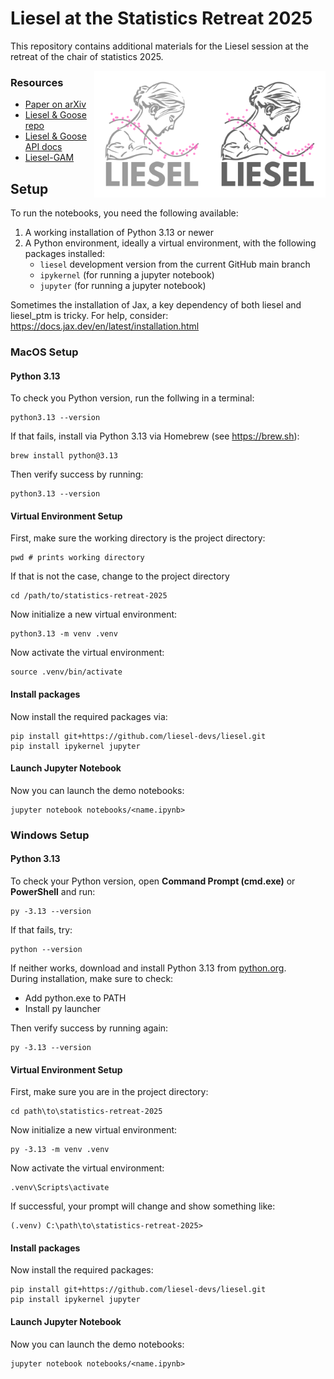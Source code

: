 # Liesel at the Statistics Retreat 2025

This repository contains additional materials for the Liesel session at the retreat of the chair of statistics 2025.


<img src="https://raw.githubusercontent.com/liesel-devs/liesel/main/misc/logo/logo-light.png#gh-light-mode-only" alt="logo" align="right" width="185">
<img src="https://raw.githubusercontent.com/liesel-devs/liesel/main/misc/logo/logo-dark.png#gh-dark-mode-only" alt="logo" align="right" width="185">


### Resources

- [Paper on arXiv](https://arxiv.org/abs/2209.10975)
- [Liesel & Goose repo](https://github.com/liesel-devs/liesel)
- [Liesel & Goose API docs](https://docs.liesel-project.org)
- [Liesel-GAM](https://github.com/liesel-devs/liesel_gam)


## Setup

To run the notebooks, you need the following available:

1. A working installation of Python 3.13 or newer
2. A Python environment, ideally a virtual environment, with the following packages installed:
    - `liesel` development version from the current GitHub main branch
    - `ipykernel` (for running a jupyter notebook)
    - `jupyter` (for running a jupyter notebook)

Sometimes the installation of Jax, a key dependency of both liesel and liesel_ptm is
tricky. For help, consider: https://docs.jax.dev/en/latest/installation.html

### MacOS Setup

#### Python 3.13

To check you Python version, run the follwing in a terminal:

```
python3.13 --version
```

If that fails, install via Python 3.13 via Homebrew (see https://brew.sh):

```
brew install python@3.13
```

Then verify success by running:

```
python3.13 --version
```

#### Virtual Environment Setup


First, make sure the working directory is the project directory:

```
pwd # prints working directory
```

If that is not the case, change to the project directory

```
cd /path/to/statistics-retreat-2025
```

Now initialize a new virtual environment:

```
python3.13 -m venv .venv
```

Now activate the virtual environment:

```
source .venv/bin/activate
```


#### Install packages

Now install the required packages via:

```
pip install git+https://github.com/liesel-devs/liesel.git
pip install ipykernel jupyter
```

#### Launch Jupyter Notebook

Now you can launch the demo notebooks:

```
jupyter notebook notebooks/<name.ipynb>
```


### Windows Setup

#### Python 3.13

To check your Python version, open **Command Prompt (cmd.exe)** or **PowerShell** and run:

```
py -3.13 --version
```

If that fails, try:

```
python --version
```

If neither works, download and install Python 3.13 from [python.org](https://www.python.org/downloads/).  
During installation, make sure to check:
- Add python.exe to PATH
- Install py launcher

Then verify success by running again:

```
py -3.13 --version
```


#### Virtual Environment Setup

First, make sure you are in the project directory:

```
cd path\to\statistics-retreat-2025
```

Now initialize a new virtual environment:

```
py -3.13 -m venv .venv
```

Now activate the virtual environment:

```
.venv\Scripts\activate
```

If successful, your prompt will change and show something like:

```
(.venv) C:\path\to\statistics-retreat-2025>
```


#### Install packages

Now install the required packages:

```
pip install git+https://github.com/liesel-devs/liesel.git
pip install ipykernel jupyter
```


#### Launch Jupyter Notebook

Now you can launch the demo notebooks:

```
jupyter notebook notebooks/<name.ipynb>
```
